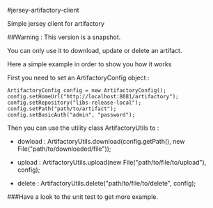 #jersey-artifactory-client

Simple jersey client for artifactory

##Warning : This version is a snapshot.

You can only use it to download, update or delete an artifact.

Here a simple example in order to show you how it works

First you need to set an ArtifactoryConfig object :

	ArtifactoryConfig config = new ArtifactoryConfig();		
	config.setHomeUrl("http://localhost:8081/artifactory");		
	config.setRepository("libs-release-local");
	config.setPath("path/to/artifact");
	config.setBasicAuth("admin", "password");


Then you can use the utility class ArtifactoryUtils to :

- dowload :
	ArtifactoryUtils.download(config.getPath(), new File("path/to/downloaded/file"));


- upload :
	ArtifactoryUtils.upload(new File("path/to/file/to/upload"), config);


- delete :
	ArtifactoryUtils.delete("path/to/file/to/delete", config);

###Have a look to the unit test to get more example.

